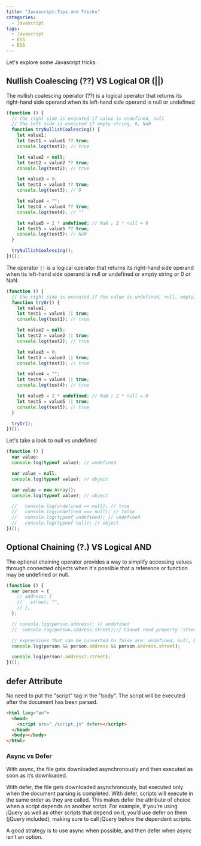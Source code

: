 ```yaml
---
title: "Javascript-Tips and Tricks"
categories:
  - Javascript
tags:
  - Javascript
  - ES5
  - ES6
---
```


Let's explore some Javascript tricks.

## Nullish Coalescing (??) VS Logical OR (||)

The nullish coalescing operator (??) is a logical operator that returns its right-hand side operand when its left-hand side operand is null or undefined

```javascript
(function () {
  // the right side is executed if value is undefined, null
  // The left side is executed if empty string, 0, NaN
  function tryNullishCoalescing() {
    let value1;
    let test1 = value1 ?? true;
    console.log(test1); // true

    let value2 = null;
    let test2 = value2 ?? true;
    console.log(test2); // true

    let value3 = 0;
    let test3 = value3 ?? true;
    console.log(test3); // 0

    let value4 = "";
    let test4 = value4 ?? true;
    console.log(test4); // ""

    let value5 = 2 * undefined; // NaN ; 2 * null = 0
    let test5 = value5 ?? true;
    console.log(test5); // NaN
  }

  tryNullishCoalescing();
})();
```

The operator `||` is a logical operator that returns its right-hand side operand when its left-hand side operand is null or undefined or empty string or 0 or NaN.

```javascript
(function () {
  // the right side is executed if the value is undefined, null, empty, 0, NaN
  function tryOr() {
    let value1;
    let test1 = value1 || true;
    console.log(test1); // true

    let value2 = null;
    let test2 = value2 || true;
    console.log(test2); // true

    let value3 = 0;
    let test3 = value3 || true;
    console.log(test3); // true

    let value4 = "";
    let test4 = value4 || true;
    console.log(test4); // true

    let value5 = 2 * undefined; // NaN ; 2 * null = 0
    let test5 = value5 || true;
    console.log(test5); // true
  }

  tryOr();
})();
```

Let's take a look to null vs undefined

```javascript
(function () {
  var value;
  console.log(typeof value); // undefined

  var value = null;
  console.log(typeof value); // object

  var value = new Array();
  console.log(typeof value); // object

  //   console.log(undefined == null); // true
  //   console.log(undefined === null); // false
  //   console.log(typeof undefined); // undefined
  //   console.log(typeof null); // object
})();
```

## Optional Chaining (?.) VS Logical AND

The optional chaining operator provides a way to simplify accessing values through connected objects when it's possible that a reference or function may be undefined or null.

```javascript
(function () {
  var person = {
    // address: {
    //   street: "",
    // },
  };

  // console.log(person.address); // undefined
  //  console.log(person.address.street);// Cannot read property 'street' of undefined

  // expressions that can be converted to false are: undefined, null, NaN,0, ""
  console.log(person && person.address && person.address.street);

  console.log(person?.address?.street);
})();
```

## defer Attribute

No need to put the "script" tag in the "body".
The script will be executed after the document has been parsed.

```html
<html lang="en">
  <head>
    <script src="./script.js" defer></script>
  </head>
  <body></body>
</html>
```

### Async vs Defer

With async, the file gets downloaded asynchronously and then executed as soon as it’s downloaded.

With defer, the file gets downloaded asynchronously, but executed only when the document parsing is completed.
With defer, scripts will execute in the same order as they are called.
This makes defer the attribute of choice when a script depends on another script.
For example, if you’re using jQuery as well as other scripts that depend on it,
you’d use defer on them (jQuery included), making sure to call jQuery before the dependent scripts.

A good strategy is to use async when possible, and then defer when async isn’t an option.
